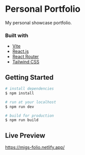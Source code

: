 # Personal Portfolio

My personal showcase portfolio. 

### Built with
* [Vite](https://vitejs.dev/)
* [React.js](https://react.dev/)
* [React Router](https://reactrouter.com/en/main)
* [Tailwind CSS](https://tailwindcss.com/)

## Getting Started

```bash
# install dependencies
$ npm install

# run at your localhost
$ npm run dev

# build for production
$ npm run build
```

## Live Preview
https://migs-folio.netlify.app/